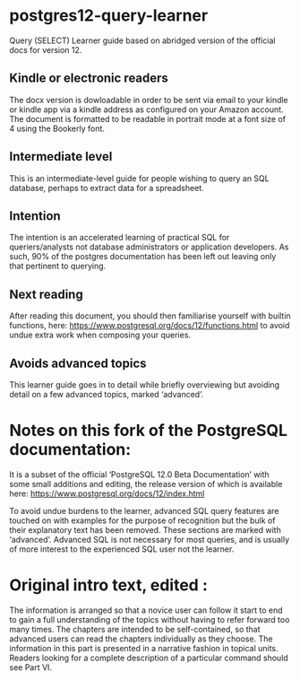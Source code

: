# postgres12-query-learner

Query (SELECT) Learner guide based on abridged version of the official docs for version 12.


## Kindle or electronic readers

The docx version is dowloadable in order to be sent via email to your kindle or kindle app via a kindle address as configured on your Amazon account. The document is formatted to be readable in portrait mode at a font size of 4 using the Bookerly font.

## Intermediate level

This is an intermediate-level guide for people wishing to query an SQL database, perhaps to extract data for a spreadsheet. 

## Intention

The intention is an accelerated learning of practical SQL for queriers/analysts not database administrators or application developers. As such, 90% of the postgres documentation has been left out leaving only that pertinent to querying.

## Next reading

After reading this document, you should then familiarise yourself with builtin functions, here: https://www.postgresql.org/docs/12/functions.html to avoid undue extra work when composing your queries.

## Avoids advanced topics

This learner guide goes in to detail while briefly overviewing but avoiding detail on a few advanced topics, marked ‘advanced’.   

# Notes on this fork of the PostgreSQL documentation:

It is a subset of the official ‘PostgreSQL 12.0 Beta Documentation’ with some small additions and editing, the release version of which is available here: https://www.postgresql.org/docs/12/index.html  

To avoid undue burdens to the learner, advanced SQL query features are touched on with examples for the purpose of recognition but the bulk of their explanatory text has been removed. These sections are marked with ‘advanced’. Advanced SQL is not necessary for most queries, and is usually of more interest to the experienced SQL user not the learner.

# Original intro text, edited :

The information is arranged so that a novice user can follow it start to end to gain a full understanding of the topics without having to refer forward too many times. The chapters are intended to be self-contained, so that advanced users can read the chapters individually as they choose. The information in this part is presented in a narrative fashion in topical units. Readers looking for a complete description of a particular command should see Part VI.


